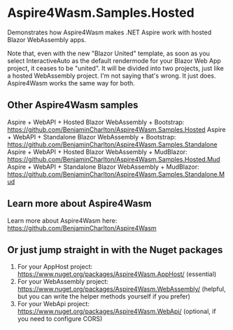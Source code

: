 # Aspire4Wasm.Samples.Hosted

Demonstrates how Aspire4Wasm makes .NET Aspire work with hosted Blazor WebAssembly apps.

Note that, even with the new "Blazor United" template, as soon as you select InteractiveAuto as the default rendermode for your Blazor Web App project, it ceases to be "united". It will be divided into two projects, just like a hosted WebAssembly project. I'm not saying that's wrong. It just does. Aspire4Wasm works the same way for both.

## Other Aspire4Wasm samples
Aspire + WebAPI + Hosted Blazor WebAssembly + Bootstrap: https://github.com/BenjaminCharlton/Aspire4Wasm.Samples.Hosted
Aspire + WebAPI + Standalone Blazor WebAssembly + Bootstrap: https://github.com/BenjaminCharlton/Aspire4Wasm.Samples.Standalone
Aspire + WebAPI + Hosted Blazor WebAssembly + MudBlazor: https://github.com/BenjaminCharlton/Aspire4Wasm.Samples.Hosted.Mud
Aspire + WebAPI + Standalone Blazor WebAssembly + MudBlazor: https://github.com/BenjaminCharlton/Aspire4Wasm.Samples.Standalone.Mud

## Learn more about Aspire4Wasm

Learn more about Aspire4Wasm here: https://github.com/BenjaminCharlton/Aspire4Wasm

## Or just jump straight in with the Nuget packages

1. For your AppHost project: https://www.nuget.org/packages/Aspire4Wasm.AppHost/ (essential)
2. For your WebAssembly project: https://www.nuget.org/packages/Aspire4Wasm.WebAssembly/ (helpful, but you can write the helper methods yourself if you prefer)
3. For your WebApi project: https://www.nuget.org/packages/Aspire4Wasm.WebApi/ (optional, if you need to configure CORS)
